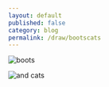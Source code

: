 ```yaml
---
layout: default
published: false
category: blog
permalink: /draw/bootscats
---
```


![boots]({{site.baseurl}}/assets/boots.png)

![and cats]({{site.baseurl}}/assets/andcats.png)